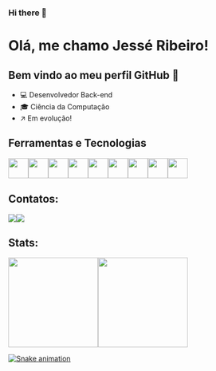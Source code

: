 ### Hi there 👋

# Olá, me chamo Jessé Ribeiro! 
## Bem vindo ao meu perfil GitHub 👋

* :computer: Desenvolvedor Back-end
* :mortar_board: Ciência da Computação
* :arrow_upper_right: Em evolução!


## Ferramentas e Tecnologias
<img src="https://cdn.jsdelivr.net/gh/devicons/devicon/icons/java/java-original-wordmark.svg" width="40" height="40"/><img src="https://cdn.jsdelivr.net/gh/devicons/devicon/icons/javascript/javascript-original.svg" width="40" height="40"/><img src="https://cdn.jsdelivr.net/gh/devicons/devicon/icons/vuejs/vuejs-original-wordmark.svg" width="40" height="40"/><img src="https://cdn.jsdelivr.net/gh/devicons/devicon/icons/spring/spring-original.svg" width="40" height="40"/><img src="https://cdn.jsdelivr.net/gh/devicons/devicon/icons/postgresql/postgresql-original.svg" width="40" height="40"/><img src="https://cdn.jsdelivr.net/gh/devicons/devicon/icons/docker/docker-plain-wordmark.svg" width="40" height="40"/><img src="https://cdn.jsdelivr.net/gh/devicons/devicon/icons/mysql/mysql-original-wordmark.svg" width="40" height="40"/><img src="https://cdn.jsdelivr.net/gh/devicons/devicon/icons/git/git-original-wordmark.svg" width="40" height="40"/><img src="https://cdn.jsdelivr.net/gh/devicons/devicon/icons/amazonwebservices/amazonwebservices-original-wordmark.svg" width="40" height="40"/>

## Contatos:
<div><a href = "mailto:jessecribeiro@hotmail.com"><img src="https://img.shields.io/badge/Gmail-D14836?style=for-the-badge&logo=gmail&logoColor=white" target="_blank"></a><a href="https://www.https://www.linkedin.com/in/jesse-chaves-ribeiro-9a7599190" target="_blank"><img src="https://img.shields.io/badge/-LinkedIn-%230077B5?style=for-the-badge&logo=linkedin&logoColor=white" target="_blank"></a></div>

## Stats:
<div><a href="https://github.com/jesseribeiro"><img height="180em" src="https://github-readme-stats.vercel.app/api/top-langs/?username=jesseribeiro&layout=compact&langs_count=7&theme=dracula"/><img height="180em" src="https://github-readme-stats.vercel.app/api?username=jesseribeiro&show_icons=true&theme=dracula&include_all_commits=true&count_private=true"/></div>

![Snake animation](https://github.com/jesseribeiro/jesseribeiro/blob/output/github-contribution-grid-snake.svg)
